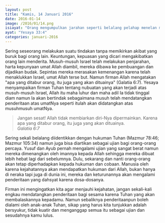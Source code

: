 ```yaml
---
layout: post
title: "Kamis, 14 Januari 2016"
date: 2016-01-14
image: /2016/01/14.png
isiayat: "Orang mengumpulkan jarahan seperti belalang pelahap menelan makanannya; mereka menyerbunya seperti serbuan kawanan belalang."
ayat: "Yesaya 33:4"
categories: januari-2016
---
```


Sering seseorang melakukan suatu tindakan tanpa memikirkan akibat yang buruk bagi orang lain. Keuntungan, kepuasan yang dicari mengakibatkan orang lain menderita. Musuh-musuh Israel telah melakukan penjarahan, harta kepunyaan umat Allah diambil, mereka dibawa ke pembuangan dan dijadikan budak. Sepintas mereka merasakan kemenangan karena telah menaklukkan Israel, umat Allah terse but. Namun firman Allah mengatakan "apa yang ditabur orang, itu juga yang akan dituainya" (Galatia 6:7). Yesaya menyampaikan firman Tuhan tentang nubuatan yang akan terjadi atas musuh-musuh Israel, Allah itu maha luhur dan maha adil Ia tidak tinggal
diam namun Ia akan bertindak sebagaimana musuh telah mendatangkan penderitaan atas umatNya seperti itulah akan didatangkan atas musuhmusuh umatNya.
<blockquote>Jangan sesat! Allah tidak membiarkan diri-Nya dipermainkan. Karena apa yang ditabur orang, itu juga yang akan dituainya.
<br /><cite>Galatia 6:7</cite></blockquote>

Sering sekali belalang diidentikkan dengan hukuman Tuhan (Mazmur 78:46; Mazmur 105:34) namun juga bisa diartikan sebagai ujian bagi orang-orang percaya. Yusuf dan Ayub pernah mengalami ujian yang sangat berat namun mereka dimenangkan oleh imannya kepada Allah sehingga mereka dibuat lebih hebat lagi dari sebelumnya. Dulu, sekarang dan nanti orang-orang akan tetap diperhadapkan kepada hukuman dan cobaan. Manusia oleh karena kejahatannya akan mendapatkan hukuman dari Allah, bukan hanya di neraka tapi juga di dunia ini, mereka dan keturunannya akan mengalami penderitaan yang dahsyat karena dosa-dosanya.

Firman ini mengingatkan kita agar menjauhi kejahatan, jangan sekali-kali engkau mendatangkan penderitaan bagi sesama karena Tuhan yang akan membalaskannya kepadamu. Namun sebaliknya penderitaanpun boleh dialami oleh anak-anak Tuhan, sikap yang harus kita tunjukkan adalah bersyukur, tidak kuatir dan menganggap semua itu sebagai ujian dan sesudahnya kamu lulus.